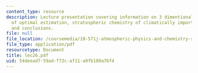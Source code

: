 ```yaml
---
content_type: resource
description: Lecture presentation covering information on 3 dimentional gloabl model
  of optimal estimation, stratospheric chemistry of climatically important species
  and conclusions.
file: null
file_location: /coursemedia/10-571j-atmospheric-physics-and-chemistry-spring-2006/54deead759adf73caf11a9fb189a76f4_lec26.pdf
file_type: application/pdf
resourcetype: Document
title: lec26.pdf
uid: 54deead7-59ad-f73c-af11-a9fb189a76f4
---
```

